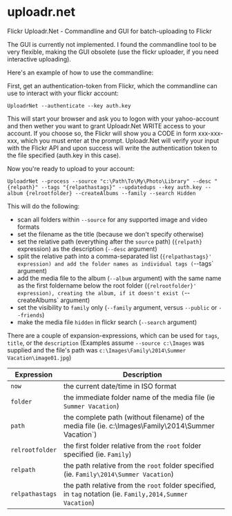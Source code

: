# uploadr.net
Flickr Uploadr.Net - Commandline and GUI for batch-uploading to Flickr

The GUI is currently not implemented. I found the commandline tool to be very flexible, making the GUI obsolete (use the flickr uploader, if you need interactive uploading).

Here's an example of how to use the commandline:

First, get an authentication-token from Flickr, which the commandline can use to interact with your flickr account:

    UploadrNet --authenticate --key auth.key
    
This will start your browser and ask you to logon with your yahoo-account and then wether you want to grant Uploadr.Net WRITE access to your account. If you choose so, the Flickr will show you a CODE in form xxx-xxx-xxx, which you must enter at the prompt. Uploadr.Net will verify your input with the Flickr API and upon success will write the authentication token to the file specified (auth.key in this case).

Now you're ready to upload to your account:

    UploadrNet --process --source "c:\Path\To\My\Photo\Library" --desc "{relpath}" --tags "{relpathastags}" --updatedups --key auth.key --album {relrootfolder} --createAlbums --family --search Hidden 
    
This will do the following:
* scan all folders within `--source` for any supported image and video formats
* set the filename as the title (because we don't specify otherwise)
* set the relative path (everything after the `source` path) (`{relpath}` expression) as the description (`--desc` argument)
* split the relative path into a comma-separated list (`{relpathastags}' expression) and add the folder names as individual tags (`--tags` argument)
* add the media file to the album (`--album` argument) with the same name as the first foldername below the root folder (`{relrootfolder}' expression), creating the album, if it doesn't exist (`--createAlbums` argument)
* set the visibility to `family` only (`--family` argument, versus `--public` or `--friends`)
* make the media file `hidden` in flickr search (`--search` argument)

There are a couple of expansion-expressions, which can be used for `tags`, `title`, or the `description`
(Examples assume `--source c:\Images` was supplied and the file's path was `c:\Images\Family\2014\Summer Vacation\image01.jpg`)

Expression | Description
--- | ---
`now` | the current date/time in ISO format
`folder` | the immediate folder name of the media file (ie `Summer Vacation`)
`path` | the complete path (without filename) of the media file (ie. c:\Images\Family\2014\Summer Vacation`)
`relrootfolder` | the first folder  relative from the `root` folder specified (ie. `Family`)
`relpath` | the path relative from the `root` folder specified (ie. `Family\2014\Summer Vacation`)
`relpathastags` | the path relative from the `root` folder specified, in `tag` notation (ie. `Family,2014,Summer Vacation`)
